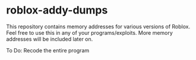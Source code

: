 # roblox-addy-dumps
This repository contains memory addresses for various versions of Roblox. Feel free to use this in any of your programs/exploits.
More memory addresses will be included later on.

To Do:
Recode the entire program

